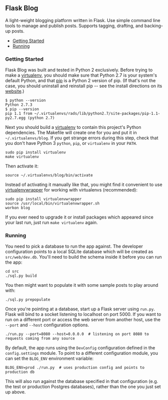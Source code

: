 ## Flask Blog
A light-weight blogging platform written in Flask. Use simple command line tools to manage and publish posts. Supports tagging, drafting, and backing-up posts.

* [Getting Started](#getting-started)
* [Running](#running)

### Getting Started
Flask Blog was built and tested in Python 2 exclusively. Before trying to make a [virtualenv][venv-docs], you should make sure that Python 2.7 is your system's default Python, and that [pip][pip-docs] is a Python 2 version of pip. (If that's not the case, you should uninstall and reinstall pip -- see the install directions on its [website][pip-docs].)
```
$ python --version
Python 2.7.3
$ pip --version
pip 1.1 from ~/.virtualenvs/rads/lib/python2.7/site-packages/pip-1.1-py2.7.egg (python 2.7)
```
Next you should build a [virtualenv][venv-docs] to contain this project's Python dependencies. The Makefile will create one for you and put it in `~/.virtualenvs/blog`. If you get strange errors during this step, check that you don't have Python 3 `python`, `pip`, or `virtualenv` in your `PATH`.
```
sudo pip install virtualenv
make virtualenv
```
Then activate it:
```
source ~/.virtualenvs/blog/bin/activate
```
Instead of activating it manually like that, you might find it convenient to use [virtualenvwrapper][venv-wrapper-docs] for working with virtualenvs (recommended):
```
sudo pip install virtualenvwrapper
source /usr/local/bin/virtualenvwrapper.sh
workon blog
```
If you ever need to upgrade it or install packages which appeared since your last run, just run `make virtualenv` again.

### Running
You need to pick a database to run the app against. The developer configuration points to a local SQLite database which will be created as `src/web/dev.db`. You'll need to build the schema inside it before you can run the app:
```
cd src
./sql.py build
```

You then might want to populate it with some sample posts to play around with:
```
./sql.py prepopulate
```

Once you're pointing at a database, start up a Flask server using `run.py`. Flask will bind to a socket listening to localhost on port 5000. If you want to run on a different port or access the web server from another host, use the `--port` and `--host` configuration options.
```
./run.py --port=8080 --host=0.0.0.0  # listening on port 8080 to requests coming from any source
```

By default, the app runs using the `DevConfig` configuration defined in the `config.settings` module. To point to a different configuration module, you can set the `BLOG_ENV` environment variable:
```
BLOG_ENV=prod ./run.py  # uses production config and points to production db
```

This will also run against the database specified in that configuration (e.g. the test or production Postgres databases), rather than the one you just set up above.

[venv-docs]: http://docs.python-guide.org/en/latest/dev/virtualenvs/
[pip-docs]: http://pip.readthedocs.org/
[venv-wrapper-docs]: http://virtualenvwrapper.readthedocs.org/en/latest/
